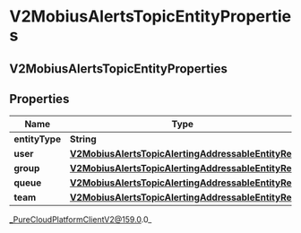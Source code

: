 # V2MobiusAlertsTopicEntityProperties

## V2MobiusAlertsTopicEntityProperties

## Properties

|Name | Type | Description | Notes|
|------------ | ------------- | ------------- | -------------|
| **entityType** | **String** |  | [optional] |
| **user** | [**V2MobiusAlertsTopicAlertingAddressableEntityRef**](V2MobiusAlertsTopicAlertingAddressableEntityRef) |  | [optional] |
| **group** | [**V2MobiusAlertsTopicAlertingAddressableEntityRef**](V2MobiusAlertsTopicAlertingAddressableEntityRef) |  | [optional] |
| **queue** | [**V2MobiusAlertsTopicAlertingAddressableEntityRef**](V2MobiusAlertsTopicAlertingAddressableEntityRef) |  | [optional] |
| **team** | [**V2MobiusAlertsTopicAlertingAddressableEntityRef**](V2MobiusAlertsTopicAlertingAddressableEntityRef) |  | [optional] |



_PureCloudPlatformClientV2@159.0.0_
